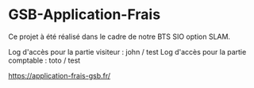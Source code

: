 # GSB-Application-Frais
Ce projet à été réalisé dans le cadre de notre BTS SIO option SLAM.

Log d'accès pour la partie visiteur : john / test 
Log d'accès pour la partie comptable : toto / test 

https://application-frais-gsb.fr/

